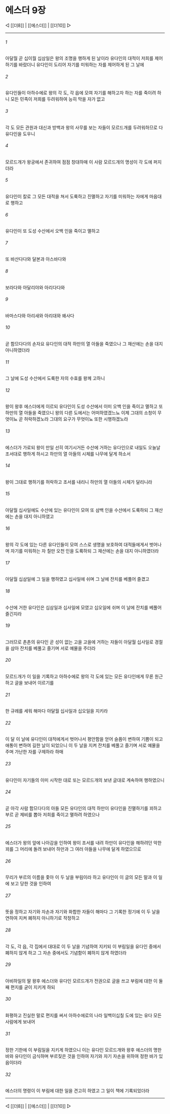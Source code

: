 # 에스더 9장

◁ [[더8]] | [[에스더]] | [[더10]] ▷
***

###### 1
아달월 곧 십이월 십삼일은 왕의 조명을 행하게 된 날이라 유다인의 대적이 저희를 제어하기를 바랐더니 유다인이 도리어 자기를 미워하는 자를 제어하게 된 그 날에

###### 2
유다인들이 아하수에로 왕의 각 도, 각 읍에 모여 자기를 해하고자 하는 자를 죽이려 하니 모든 민족이 저희를 두려워하여 능히 막을 자가 없고

###### 3
각 도 모든 관원과 대신과 방백과 왕의 사무를 보는 자들이 모르드개를 두려워하므로 다 유다인을 도우니

###### 4
모르드개가 왕궁에서 존귀하여 점점 창대하매 이 사람 모르드개의 명성이 각 도에 퍼지더라

###### 5
유다인이 칼로 그 모든 대적을 쳐서 도륙하고 진멸하고 자기를 미워하는 자에게 마음대로 행하고

###### 6
유다인이 또 도성 수산에서 오백 인을 죽이고 멸하고

###### 7
또 바산다다와 달본과 아스바다와

###### 8
보라다와 아달리야와 아리다다와

###### 9
바마스다와 아리새와 아리대와 왜사다

###### 10
곧 함므다다의 손자요 유다인의 대적 하만의 열 아들을 죽였으나 그 재산에는 손을 대지 아니하였더라

###### 11
그 날에 도성 수산에서 도륙한 자의 수효를 왕께 고하니

###### 12
왕이 왕후 에스더에게 이르되 유다인이 도성 수산에서 이미 오백 인을 죽이고 멸하고 또 하만의 열 아들을 죽였으니 왕의 다른 도에서는 어떠하였겠느뇨 이제 그대의 소청이 무엇이뇨 곧 허락하겠노라 그대의 요구가 무엇이뇨 또한 시행하겠노라

###### 13
에스더가 가로되 왕이 만일 선히 여기시거든 수산에 거하는 유다인으로 내일도 오늘날 조서대로 행하게 하시고 하만의 열 아들의 시체를 나무에 달게 하소서

###### 14
왕이 그대로 행하기를 허락하고 조서를 내리니 하만의 열 아들의 시체가 달리니라

###### 15
아달월 십사일에도 수산에 있는 유다인이 모여 또 삼백 인을 수산에서 도륙하되 그 재산에는 손을 대지 아니하였고

###### 16
왕의 각 도에 있는 다른 유다인들이 모여 스스로 생명을 보호하여 대적들에게서 벗어나며 자기를 미워하는 자 칠만 오천 인을 도륙하되 그 재산에는 손을 대지 아니하였더라

###### 17
아달월 십삼일에 그 일을 행하였고 십사일에 쉬며 그 날에 잔치를 베풀어 즐겼고

###### 18
수산에 거한 유다인은 십삼일과 십사일에 모였고 십오일에 쉬며 이 날에 잔치를 베풀어 즐긴지라

###### 19
그러므로 촌촌의 유다인 곧 성이 없는 고을 고을에 거하는 자들이 아달월 십사일로 경절을 삼아 잔치를 베풀고 즐기며 서로 예물을 주더라

###### 20
모르드개가 이 일을 기록하고 아하수에로 왕의 각 도에 있는 모든 유다인에게 무론 원근하고 글을 보내어 이르기를

###### 21
한 규례를 세워 해마다 아달월 십사일과 십오일을 지키라

###### 22
이 달 이 날에 유다인이 대적에게서 벗어나서 평안함을 얻어 슬픔이 변하여 기쁨이 되고 애통이 변하여 길한 날이 되었으니 이 두 날을 지켜 잔치를 베풀고 즐기며 서로 예물을 주며 가난한 자를 구제하라 하매

###### 23
유다인이 자기들의 이미 시작한 대로 또는 모르드개의 보낸 글대로 계속하여 행하였으니

###### 24
곧 아각 사람 함므다다의 아들 모든 유다인의 대적 하만이 유다인을 진멸하기를 꾀하고 부르 곧 제비를 뽑아 저희를 죽이고 멸하려 하였으나

###### 25
에스더가 왕의 앞에 나아감을 인하여 왕이 조서를 내려 하만이 유다인을 해하려던 악한 꾀를 그 머리에 돌려 보내어 하만과 그 여러 아들을 나무에 달게 하였으므로

###### 26
무리가 부르의 이름을 좇아 이 두 날을 부림이라 하고 유다인이 이 글의 모든 말과 이 일에 보고 당한 것을 인하여

###### 27
뜻을 정하고 자기와 자손과 자기와 화합한 자들이 해마다 그 기록한 정기에 이 두 날을 연하여 지켜 폐하지 아니하기로 작정하고

###### 28
각 도, 각 읍, 각 집에서 대대로 이 두 날을 기념하여 지키되 이 부림일을 유다인 중에서 폐하지 않게 하고 그 자손 중에서도 기념함이 폐하지 않게 하였더라

###### 29
아비하일의 딸 왕후 에스더와 유다인 모르드개가 전권으로 글을 쓰고 부림에 대한 이 둘째 편지를 굳이 지키게 하되

###### 30
화평하고 진실한 말로 편지를 써서 아하수에로의 나라 일백이십칠 도에 있는 유다 모든 사람에게 보내어

###### 31
정한 기한에 이 부림일을 지키게 하였으니 이는 유다인 모르드개와 왕후 에스더의 명한 바와 유다인이 금식하며 부르짖은 것을 인하여 자기와 자기 자손을 위하여 정한 바가 있음이더라

###### 32
에스더의 명령이 이 부림에 대한 일을 견고히 하였고 그 일이 책에 기록되었더라

***
◁ [[더8]] | [[에스더]] | [[더10]] ▷